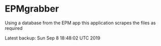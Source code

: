 # EPMgrabber
Using a database from the EPM app this application scrapes the files as required


Latest backup: Sun Sep 8 18:48:02 UTC 2019
